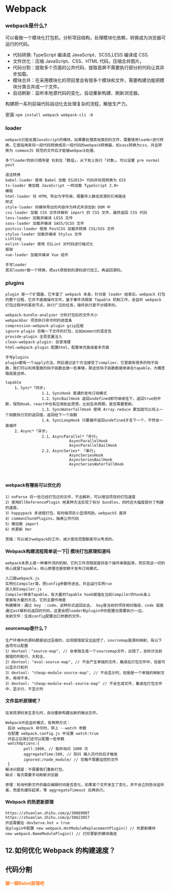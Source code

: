 # Webpack

### webpack是什么?

可以看做一个模块化打包机，分析项目结构，处理模块化依赖，转换成为浏览器可运行的代码。

- 代码转换: TypeScript 编译成 JavaScript、SCSS,LESS 编译成 CSS.
- 文件优化：压缩 JavaScript、CSS、HTML 代码，压缩合并图片。
- 代码分割：提取多个页面的公共代码、提取首屏不需要执行部分的代码让其异步加载。
- 模块合并：在采用模块化的项目里会有很多个模块和文件，需要构建功能把模块分类合并成一个文件。
- 自动刷新：监听本地源代码的变化，自动重新构建、刷新浏览器。

构建把一系列前端代码自动化去处理复杂的流程，解放生产力。

安装 `npm install webpack webpack-cli -D`

### loader

```
webpack只能处理JavaScript的模块，如果要处理其他类别的文件，需要使用loader进行转换，它是指用来将一段代码转换成另一段代码的webpack转换器，如sass转换为css，并且转换为 commonJS 规范的文件后才能被webpack处理。

多个loader的执行顺序是 右到左「数组」，从下到上执行「对象」，可以设置 pre normal post

语法转换
babel-loader 使用 Babel 加载 ES2015+ 代码并将其转换为 ES5
ts-loader 像加载 JavaScript 一样加载 TypeScript 2.0+
模板 
html-loader 将 HTML 导出为字符串，需要传入静态资源的引用路径
样式
style-loader 将模块导出的内容作为样式并添加到 DOM 中
css-loader 加载 CSS 文件并解析 import 的 CSS 文件，最终返回 CSS 代码
less-loader 加载并编译 LESS 文件
sass-loader 加载并编译 SASS/SCSS 文件
postcss-loader 使用 PostCSS 加载并转换 CSS/SSS 文件
stylus-loader 加载并编译 Stylus 文件
Linting 
eslint-loader 使用 ESLint 对代码进行格式化
框架 
vue-loader 加载并编译 Vue 组件

手写loader
其实loader做一个转换，把ast获取到的源码进行加工，再返回源码。
```



### plugins

```
plugin 是一个扩展器，它丰富了 webpack 本身，针对是 loader 结束后，webpack 打包的整个过程，它并不直接操作文件，基于事件流框架 Tapable 机制工作，会监听 webpack 打包过程中的某些节点，执行广泛的任务，插件执行是不分顺序的。

webpack-bundle-analyzer 分析打包后的文件大小
webpackbar 项目执行命令时的进度条
compression-webpack-plugin gzip压缩
ignore-plugin 忽略一下文件的打包，比如moment的语言包 
provide-plugin 全局变量注入
clean-webpack-plugin: 目录清理
html-webpack-plugin 配置html，配置单页面或者多页面

手写plugins
plugin都有一个apply方法，然后通过这个方法接受了complier，它里面有很多的钩子函数，我们可以利用里面的钩子函数去做一些事情，那这些钩子函数都是继承在tapable，大概思路就是这样。

tapable
	1、Sync*「同步」
				1.1、SyncHook 普通的发布订阅模式
				1.2、SyncBailHook 返回undefined即可继续往下，返回true则中断，保险Hook，react中也有应用到此思想，比如生命周期，是否需要更新。
				1.3、SyncWaterfallHook 使用 Array.reduce 累加就可以将上一个函数执行完的返回值，返回给下一个函数
				1.4、SyncLoopHook 只要循环返回undefined才走下一个，不然会一直循环
	2、Async*「异步」
				2.1、AsyncParallel*「并行」
							AsyncParallelHook 
							AsyncParallelBailHook
				2.2、AsyncSeries* 「串行」
							AsyncSeriesHook
							AsyncSeriesBailHook
							AsyncSeriesWaterfallHook
		
	
```



#### webpack有哪些可以优化的

```
1）noParse 将一些已经打包过的文件，不去解析，可以增加项目的打包速度
2）使用DllReferencePlugin 用某种方法实现了拆分 bundles，同时还大幅度提升了构建的速度。
3）happypack 多进程打包，有时候项目小显得鸡肋，webpack5 废弃
4）commonChunkPlugins，抽离公共代码
5）懒加载 import
6）热更新 hmr

思路：可以减少webpack的工作，减少查找范围都是可以考虑的。
```



#### Webpack构建流程简单说一下|| 模块打包原理知道吗

```
webpack本质上是一种事件流的机制，它的工作流程就是将各个插件串联起来，而实现这一切的核心就是Tapable，核心原理也是依赖于发布订阅模式。

入口是webpack.js
实例化Compiler类，把config参数传进去，并且运行实例run
进入到Compiler.js
Compiler继承Tapable，有大量的Tapable hook赋值在当前Compiler的hook身上
里面有大量的方法，它的主要作用是 
构建模块：通过 key ：code，这种形式返回出去， key是当前的项目相对路径，code 就是通过ast解析后返回的代码，这里会把loader和plugin中的配置也需要执行一边。
发射文件：生成config配置出口参数的文件。

```



#### sourcemap是什么？

```
生产环境中的源码都是经过压缩的，出现报错就没法监控了，sourcemap是源码映射，有以下选项可以配置
1）devtool："source-map", // 会单独生成一个sourcemap文件，出错了，会标识当前报错的列和行，大和全。
2）devtool: "eval-source-map", // 不会产生单独的文件，集成在打包文件中，但是可以显示行和列
3）devtool: "cheap-module-source-map", // 不会显示列，但是是一个单独的映射文件，用得不多。
3）devtool: "cheap-module-eval-source-map" // 不会生成文件，集成在打包文件中，显示行，不显示列

```



#### 文件监听原理呢？

```
在发现源码发生变化时，自动重新构建出新的输出文件。

Webpack开启监听模式，有两种方式：
 启动 webpack 命令时，带上 --watch 参数
 在配置 webpack.config.js 中设置 watch:true
 开启之后我们还可以配置一些参数
 watchOptions:{
 		poll:1000, // 每秒询问 1000 次
 		aggregateTime:500, // 防抖 输入完代码后才触发
 		ignored:/node_module/ // 忽略不需要监控的文件
 }
解决问题是：不需要我们重新打包，
缺点：每次需要手动刷新浏览器

原理：轮询判断文件的最后编辑时间是否变化，如果某个文件发生了变化，并不会立刻告诉监听者，而是先缓存起来，等 aggregateTimeout 后再执行。
```



####  Webpack 的热更新原理

```
https://zhuanlan.zhihu.com/p/30669007
https://zhuanlan.zhihu.com/p/30623057
开启需要在 devServe.hot = true
在plugin中配置 new webpack.HotModuleReplacementPlugin() // 热更新模块
new webpack.NameModulePlugin() // 打印更新的模块路径
```



## 12.如何优化 Webpack 的构建速度？

## 代码分割

#### <font color="#FF7F24">聊一聊Babel原理吧</font>

